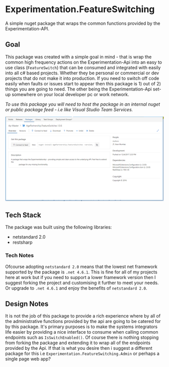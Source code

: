 # Experimentation.FeatureSwitching
A simple nuget package that wraps the common functions provided by the Experimentation-API.

## Goal
This package was created with a simple goal in mind - that is wrap the common high frequency actions on the Experimentation-Api into an easy to use class (`FeatureSwitch`) that can be consumed and integrated with easily into all c# based projects. Whether they be personal or commercial or dev projects that do not make it into production. If you need to switch off code easily when faults or issues start to appear then this package is 1) out of 2) things you are going to need. The other being the Experimentation-Api set-up somewhere on your local developer pc or work network.

*To use this package you will need to host the package in an internal nuget or public package feed - i.e like Visual Studio Team Services.*

![Screenshot to Internal Package Feed](docs\teamservices.png)

## Tech Stack

The package was built using the following libraries:
- netstandard 2.0
- restsharp 

### Tech Notes 
Ofcourse adopting `netstandard 2.0` means that the lowest net framework supported by the package is `.net 4.6.1`. This is fine for all of my projects here at work but if you need to support a lower framework version then I suggest forking the project and customising it further to meet your needs. Or upgrade to `.net 4.6.1` and enjoy the benefits of `netstandard 2.0`.

## Design Notes
It is not the job of this package to provide a rich experience where by all of the administrative functions provided by the api are going to be catered for by this package. It's primary purposes is to make the systems integrators life easier by providing a nice interface to consume when calling common endpoints such as `IsSwitchEnabled()`. Of course there is nothing stopping from forking the package and extending it to wrap all of the endpoints provided by the Api. If that is what you desire then i suggest a different package for this i.e `Experimentation.FeatureSwitching.Admin` or perhaps a single page web app?
